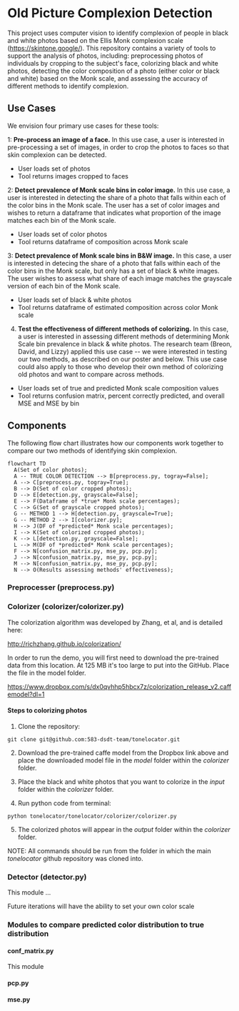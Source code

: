 # Old Picture Complexion Detection

This project uses computer vision to identify complexion of people in black and white photos based on the Ellis Monk complexion scale (https://skintone.google/). This repository contains a variety of tools to support the analysis of photos, including: preprocessing photos of individuals by cropping to the subject's face, colorizing black and white photos, detecting the color composition of a photo (either color or black and white) based on the Monk scale, and assessing the accuracy of different methods to identify complexion. 


## Use Cases 

We envision four primary use cases for these tools:

1: **Pre-process an image of a face.** In this use case, a user is interested in pre-processing a set of images, in order to crop the photos to faces so that skin complexion can be detected. 
* User loads set of photos
* Tool returns images cropped to faces

2: **Detect prevalence of Monk scale bins in color image.** In this use case, a user is interested in detecting the share of a photo that falls within each of the color bins in the Monk scale. The user has a set of color images and wishes to return a dataframe that indicates what proportion of the image matches each bin of the Monk scale. 
* User loads set of color photos
* Tool returns dataframe of composition across Monk scale

3: **Detect prevalence of Monk scale bins in B&W image.** In this case, a user is interested in detecing the share of a photo that falls within each of the color bins in the Monk scale, but only has a set of black & white images. The user wishes to assess what share of each image matches the grayscale version of each bin of the Monk scale. 
* User loads set of black & white photos
* Tool returns dataframe of estimated composition across color Monk scale

4. **Test the effectiveness of different methods of colorizing.** In this case, a user is interested in assessing different methods of determining Monk Scale bin prevalence in black & white photos. The research team (Breon, David, and Lizzy) applied this use case -- we were interested in testing our two methods, as described on our poster and below. This use case could also apply to those who develop their own method of colorizing old photos and want to compare across methods.
* User loads set of true and predicted Monk scale composition values
* Tool returns confusion matrix, percent correctly predicted, and overall MSE and MSE by bin

## Components

The following flow chart illustrates how our components work together to compare our two methods of identifying skin complexion. 

```mermaid
flowchart TD
  A(Set of color photos);
  A -- TRUE COLOR DETECTION --> B[preprocess.py, togray=False];
  A --> C[preprocess.py, togray=True];
  B --> D(Set of color cropped photos);
  D --> E[detection.py, grayscale=False];
  E --> F(Dataframe of *true* Monk scale percentages);
  C --> G(Set of grayscale cropped photos);
  G -- METHOD 1 --> H[detection.py, grayscale=True];
  G -- METHOD 2 --> I[colorizer.py];
  H --> J(DF of *predicted* Monk scale percentages);
  I --> K(Set of colorized cropped photos);
  K --> L[detection.py, grayscale=False];
  L --> M(DF of *predicted* Monk scale percentages);
  F --> N[confusion_matrix.py, mse_py, pcp.py]; 
  J --> N[confusion_matrix.py, mse_py, pcp.py];
  M --> N[confusion_matrix.py, mse_py, pcp.py];
  N --> O(Results assessing methods' effectiveness);
```

### Preprocesser (preprocess.py)

### Colorizer (colorizer/colorizer.py)

The colorization algorithm was developed by Zhang, et al, and is detailed here:

http://richzhang.github.io/colorization/

In order to run the demo, you will first need to download the pre-trained data from this location. At 125 MB it's too large to put into the GitHub. Place the file in the model folder.

https://www.dropbox.com/s/dx0qvhhp5hbcx7z/colorization_release_v2.caffemodel?dl=1

#### Steps to colorizing photos

1. Clone the repository:
```
git clone git@github.com:583-dsdt-team/tonelocator.git
```

2. Download the pre-trained caffe model from the Dropbox link above and place the downloaded model file in the *model* folder within the *colorizer* folder.

3. Place the black and white photos that you want to colorize in the *input* folder within the *colorizer* folder. 

4. Run python code from terminal:

```
python tonelocator/tonelocator/colorizer/colorizer.py
```

5. The colorized photos will appear in the *output* folder within the *colorizer* folder.


NOTE: All commands should be run from the folder in which the main *tonelocator* github repository was cloned into.



### Detector (detector.py)

This module ... 

Future iterations will have the ability to set your own color scale 

### Modules to compare predicted color distribution to true distribution

#### conf_matrix.py

This module 

#### pcp.py
#### mse.py

